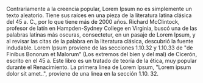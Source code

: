 Contrariamente a la creencia popular, Lorem Ipsum no es simplemente un texto aleatorio.
Tiene sus raíces en una pieza de la literatura latina clásica del 45 a. C., por lo que tiene más de 2000 años. 
Richard McClintock, profesor de latín en Hampden-Sydney College en
 Virginia, buscó una de las palabras latinas más oscuras, consectetur,
  en un pasaje de Lorem Ipsum, y al revisar las citas de la palabra en la
   literatura clásica, descubrió la fuente indudable. Lorem Ipsum 
   proviene de las secciones 1.10.32 y 1.10.33 de "de Finibus Bonorum et
    Malorum" (Los extremos del bien y del mal) de Cicerón, escrito en el
     45 a. Este libro es un tratado de teoría de la ética, muy popular
      durante el Renacimiento. La primera línea de Lorem Ipsum, "Lorem
       ipsum dolor sit amet..", proviene de una línea en la sección 1.10.
       32.